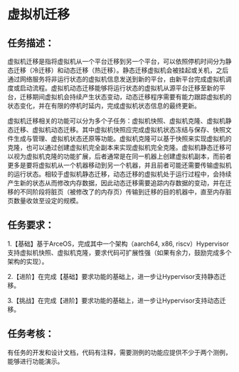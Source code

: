 # 虚拟机迁移

## 任务描述：

虚拟机迁移是指将虚拟机从一个平台迁移到另一个平台，可以依照停机时间分为静态迁移（冷迁移）和动态迁移（热迁移）。静态迁移虚拟机会被挂起或关机，之后通过网络服务将非运行状态的虚拟机信息发送到新的平台，由新平台完成虚拟机调度或启动流程。虚拟机动态迁移能够将运行状态的虚拟机从源平台迁移至新的平台，迁移期间虚拟机会持续产生状态变动，动态迁移程序需要有能力跟踪虚拟机的状态变化，并在有限的停机时延内，完成虚拟机状态信息的最终更新。

虚拟机迁移相关的功能可以分为多个子任务：虚拟机快照、虚拟机克隆、虚拟机静态迁移、虚拟机动态迁移。其中虚拟机快照应完成虚拟机状态冻结与保存、快照文件生成与管理、虚拟机状态还原等功能。虚拟机克隆可以基于快照来实现虚拟机的克隆，也可以通过创建虚拟机完全副本来实现虚拟机完全克隆。虚拟机静态迁移可以视为虚拟机克隆的功能扩展，后者通常是在同一机器上创建虚拟机副本，而前者更多是要将虚拟机从一个机器移动到另一个机器，并且前者可能还需要传输虚拟机的运行状态。相较于虚拟机静态迁移，动态迁移的虚拟机处于运行过程中，会持续产生新的状态从而修改内存数据，因此动态迁移需要追踪内存数据的变动，并在迁移的不同阶段将脏页（被修改了的内存页）传输到迁移的目的机器中，直至内存脏页数量收敛至设定的规模。

## 任务要求：

1.【基础】基于ArceOS，完成其中一个架构（aarch64, x86, riscv）Hypervisor支持虚拟机快照、虚拟机克隆，要求代码可扩展性强（如果有余力，鼓励完成多个架构的实现）。

2.【进阶】在完成【基础】要求功能的基础上，进一步让Hypervisor支持静态迁移。

3.【挑战】在完成【进阶】要求功能的基础上，进一步让Hypervisor支持动态迁移。

## 任务考核：

有任务的开发和设计文档，代码有注释，需要测例的功能应提供不少于两个测例，能够进行功能演示。




